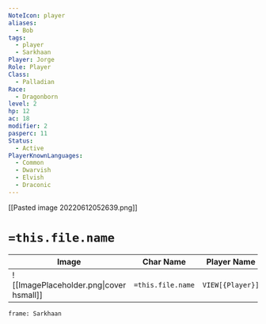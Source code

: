 ```yaml
---
NoteIcon: player
aliases:
  - Bob
tags:
  - player
  - Sarkhaan
Player: Jorge
Role: Player
Class:
  - Palladian
Race:
  - Dragonborn
level: 2
hp: 12
ac: 18
modifier: 2
pasperc: 11
Status:
  - Active
PlayerKnownLanguages:
  - Common
  - Dwarvish
  - Elvish
  - Draconic
---
```




[[Pasted image 20220612052639.png]]

# `=this.file.name`

| Image                                              | Char Name         | Player Name    | Class         | Race         | Level         |
| -------------------------------------------------- | ----------------- | -------------- | ------------- | ------------ | ------------- |
| ![[ImagePlaceholder.png\|cover hsmall]] | `=this.file.name` |  `VIEW[{Player}]` | `VIEW[{Class}]` | `VIEW[{Race}]` | `VIEW[{level}]` |

```custom-frames
frame: Sarkhaan
```

